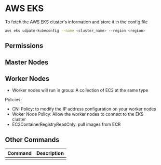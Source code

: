 # AWS EKS

To fetch the AWS EKS cluster's information and store it in the config file

```sh
aws eks udpate-kubeconfig --name <cluster_name> --region <region>
```

## Permissions



## Master Nodes

## Worker Nodes

- Worker nodes will run in group: A collection of EC2 at the same type

Policies:

- CNI Policy: to modify the IP address configuration on your worker nodes
- Woker Node Policy: Allow the worker nodes to connect to the EKS cluster
- EC2ContainerRegistryReadOnly: pull images from ECR

## Other Commands

| Command | Description |
| ------- | ----------- |
| ||